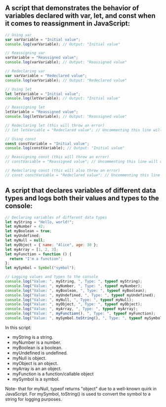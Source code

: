 ## A script that demonstrates the behavior of variables declared with var, let, and const when it comes to reassignment in JavaScript:

```js
// Using var
var varVariable = "Initial value";
console.log(varVariable); // Output: "Initial value"

// Reassigning var
varVariable = "Reassigned value";
console.log(varVariable); // Output: "Reassigned value"

// Redeclaring var
var varVariable = "Redeclared value";
console.log(varVariable); // Output: "Redeclared value"

// Using let
let letVariable = "Initial value";
console.log(letVariable); // Output: "Initial value"

// Reassigning let
letVariable = "Reassigned value";
console.log(letVariable); // Output: "Reassigned value"

// Redeclaring let (this will throw an error)
// let letVariable = "Redeclared value"; // Uncommenting this line will cause a SyntaxError

// Using const
const constVariable = "Initial value";
console.log(constVariable); // Output: "Initial value"

// Reassigning const (this will throw an error)
// constVariable = "Reassigned value"; // Uncommenting this line will cause a TypeError

// Redeclaring const (this will also throw an error)
// const constVariable = "Redeclared value"; // Uncommenting this line will cause a SyntaxError
```

## A script that declares variables of different data types and logs both their values and types to the console:

```js
// Declaring variables of different data types
let myString = "Hello, world!";
let myNumber = 42;
let myBoolean = true;
let myUndefined;
let myNull = null;
let myObject = { name: "Alice", age: 30 };
let myArray = [1, 2, 3];
let myFunction = function () {
  return "I'm a function";
};
let mySymbol = Symbol("symbol");

// Logging values and types to the console
console.log("Value: ", myString, ", Type: ", typeof myString);
console.log("Value: ", myNumber, ", Type: ", typeof myNumber);
console.log("Value: ", myBoolean, ", Type: ", typeof myBoolean);
console.log("Value: ", myUndefined, ", Type: ", typeof myUndefined);
console.log("Value: ", myNull, ", Type: ", typeof myNull);
console.log("Value: ", myObject, ", Type: ", typeof myObject);
console.log("Value: ", myArray, ", Type: ", typeof myArray);
console.log("Value: ", myFunction(), ", Type: ", typeof myFunction);
console.log("Value: ", mySymbol.toString(), ", Type: ", typeof mySymbol);
```

In this script:

- myString is a string.
- myNumber is a number.
- myBoolean is a boolean.
- myUndefined is undefined.
- myNull is object.
- myObject is an object.
- myArray is an an object.
- myFunction is a function/callable object
- mySymbol is a symbol.

Note- that for myNull, typeof returns "object" due to a well-known quirk in JavaScript. For mySymbol, toString() is used to convert the symbol to a string for logging purposes.
